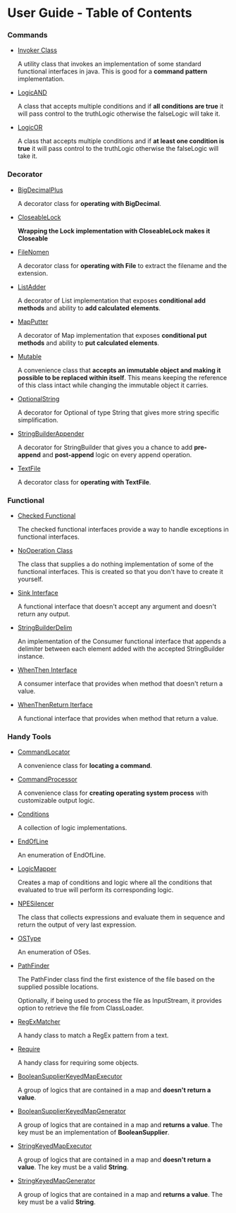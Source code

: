 # User Guide - Table of Contents

### Commands
* [Invoker Class](CMD_INVOKER_CLASS.md)

  A utility class that invokes an implementation of some standard functional interfaces in java. This is good for a **command pattern** implementation.

* [LogicAND](CMD_LOGIC_AND.md)

  A class that accepts multiple conditions and if **all conditions are true** it will pass control to the truthLogic otherwise the falseLogic will take it.

* [LogicOR](CMD_LOGIC_OR.md)

  A class that accepts multiple conditions and if **at least one condition is true** it will pass control to the truthLogic otherwise the falseLogic will take it.

### Decorator

* [BigDecimalPlus](DEC_BIGDECIMAL_PLUS.md)

  A decorator class for **operating with BigDecimal**.

* [CloseableLock](DEC_CLOSEABLE_LOCK.md)

  **Wrapping the Lock implementation with CloseableLock makes it Closeable** 

* [FileNomen](DEC_FILENOMEN.md)

  A decorator class for **operating with File** to extract the filename and the extension.

* [ListAdder](DEC_LIST_ADDER.md)

  A decorator of List implementation that exposes **conditional add methods** and ability to **add calculated elements**.

* [MapPutter](DEC_MAP_PUTTER.md)

  A decorator of Map implementation that exposes **conditional put methods** and ability to **put calculated elements**.

* [Mutable](DEC_MUTABLE.md)

  A convenience class that **accepts an immutable object and making it possible to be replaced within itself**. This means keeping the reference of this class intact while changing the immutable object it carries.

* [OptionalString](DEC_OPTIONAL_STRING.md)

  A decorator for Optional of type String that gives more string specific simplification.

* [StringBuilderAppender](DEC_SB_APPENDER.md)

  A decorator for StringBuilder that gives you a chance to add **pre-append** and **post-append** logic on every append operation.

* [TextFile](DEC_TEXTFILE.md)

  A decorator class for **operating with TextFile**.

### Functional
* [Checked Functional](FNC_CHECKED_FUNCTIONAL.md)

  The checked functional interfaces provide a way to handle exceptions in functional interfaces.

* [NoOperation Class](FNC_NO_OPERATION.md)

  The class that supplies a do nothing implementation of some of the functional interfaces. This is created so that you don't have to create it yourself.

* [Sink Interface](FNC_SINK_INTERFACE.md)

  A functional interface that doesn't accept any argument and doesn't return any output.

* [StringBuilderDelim](FNC_STRING_BUILDER_DELIM.md)

  An implementation of the Consumer functional interface that appends a delimiter between each element added with the accepted StringBuilder instance.

* [WhenThen Interface](FNC_WHEN_THEN_INTERFACE.md)

  A consumer interface that provides when method that doesn't return a value.

* [WhenThenReturn Iterface](FNC_WHEN_THEN_RETURN_INTERFACE.md)

  A functional interface that provides when method that return a value.

### Handy Tools
* [CommandLocator](HDY_COMMAND_LOCATOR.md)

  A convenience class for **locating a command**.

* [CommandProcessor](HDY_COMMAND_PROCESSOR.md)

  A convenience class for **creating operating system process** with customizable output logic.

* [Conditions](HDY_CONDITIONS.md)

  A collection of logic implementations.

* [EndOfLine](HDY_END_OF_LINE.md)

  An enumeration of EndOfLine.

* [LogicMapper](HDY_LOGIC_MAPPER.md)

  Creates a map of conditions and logic where all the conditions that evaluated to true will perform its corresponding logic.

* [NPESilencer](HDY_NPE_SILENCER.md)

  The class that collects expressions and evaluate them in sequence and return the output of very last expression. 

* [OSType](HDY_OSTYPE.md)

  An enumeration of OSes.

* [PathFinder](HDY_PATH_FINDER.md)

  The PathFinder class find the first existence of the file based on the supplied possible locations. 

  Optionally, if being used to process the file as InputStream, it provides option to retrieve the file from ClassLoader.

* [RegExMatcher](HDY_REGEX_MATCHER.md)

  A handy class to match a RegEx pattern from a text.

* [Require](HDY_REQUIRE_CLASS.md)

  A handy class for requiring some objects.

* [BooleanSupplierKeyedMapExecutor](HDY_BOOLEAN_KEY_MAP_EXEC.md)

  A group of logics that are contained in a map and **doesn't return a value**.

* [BooleanSupplierKeyedMapGenerator](HDY_BOOLEAN_KEY_MAP_GEN.md)

  A group of logics that are contained in a map and **returns a value**. The key must be an implementation of **BooleanSupplier**.

* [StringKeyedMapExecutor](HDY_STR_KEY_MAP_EXEC.md)

  A group of logics that are contained in a map and **doesn't return a value**. The key must be a valid **String**.

* [StringKeyedMapGenerator](HDY_STR_KEY_MAP_GEN.md)

  A group of logics that are contained in a map and **returns a value**. The key must be a valid **String**.

